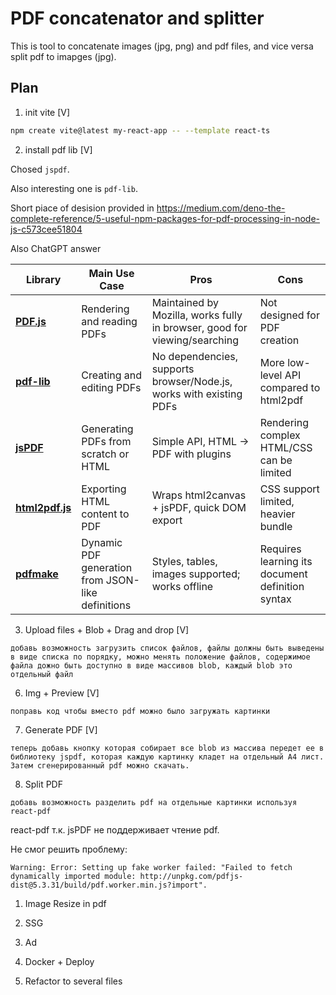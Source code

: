 # PDF concatenator and splitter

This is tool to concatenate images (jpg, png) and pdf files, and vice versa split pdf to imapges (jpg).

## Plan

1. init vite [V]

```bash
npm create vite@latest my-react-app -- --template react-ts
```

2. install pdf lib [V]

Chosed `jspdf`.

Also interesting one is `pdf-lib`.

Short piace of desision provided in https://medium.com/deno-the-complete-reference/5-useful-npm-packages-for-pdf-processing-in-node-js-c573cee51804

Also ChatGPT answer

| Library                                                     | Main Use Case                                     | Pros                                                                      | Cons                                             |
| ----------------------------------------------------------- | ------------------------------------------------- | ------------------------------------------------------------------------- | ------------------------------------------------ |
| **[PDF.js](https://mozilla.github.io/pdf.js/)**             | Rendering and reading PDFs                        | Maintained by Mozilla, works fully in browser, good for viewing/searching | Not designed for PDF creation                    |
| **[pdf-lib](https://pdf-lib.js.org/)**                      | Creating and editing PDFs                         | No dependencies, supports browser/Node.js, works with existing PDFs       | More low-level API compared to html2pdf          |
| **[jsPDF](https://github.com/parallax/jsPDF)**              | Generating PDFs from scratch or HTML              | Simple API, HTML → PDF with plugins                                       | Rendering complex HTML/CSS can be limited        |
| **[html2pdf.js](https://github.com/eKoopmans/html2pdf.js)** | Exporting HTML content to PDF                     | Wraps html2canvas + jsPDF, quick DOM export                               | CSS support limited, heavier bundle              |
| **[pdfmake](https://pdfmake.github.io/docs/)**              | Dynamic PDF generation from JSON-like definitions | Styles, tables, images supported; works offline                           | Requires learning its document definition syntax |

3. Upload files + Blob + Drag and drop [V]

```
добавь возможность загрузить список файлов, файлы должны быть выведены в виде списка по порядку, можно менять положение файлов, содержимое файла дожно быть доступно в виде массивов blob, каждый blob это отдельный файл
```

6. Img + Preview [V]

```
поправь код чтобы вместо pdf можно было загружать картинки
```

7. Generate PDF [V]

```
теперь добавь кнопку которая собирает все blob из массива передет ее в библиотеку jspdf, которая каждую картинку кладет на отдельный A4 лист. Затем сгенерированный pdf можно скачать.
```

8. Split PDF

```
добавь возможность разделить pdf на отдельные картинки используя react-pdf
```
react-pdf т.к. jsPDF не поддерживает чтение pdf.

Не смог решить проблему:
```
Warning: Error: Setting up fake worker failed: "Failed to fetch dynamically imported module: http://unpkg.com/pdfjs-dist@5.3.31/build/pdf.worker.min.js?import".
```

1. Image Resize in pdf

2.  SSG

3.  Ad

4.  Docker + Deploy

5.  Refactor to several files
